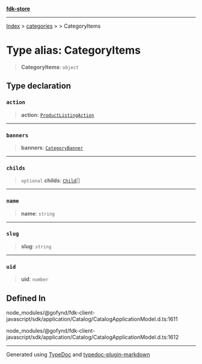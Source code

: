 [**fdk-store**](../../../README.md)
***

[Index](../../../API.md) > [categories](../../README.md) > [<internal>](../README.md) > CategoryItems

# Type alias: CategoryItems

> **CategoryItems**: `object`

## Type declaration

### `action`

> **action**: [`ProductListingAction`](../../../brands/internal_/type-aliases/type-alias.ProductListingAction.md)

***

### `banners`

> **banners**: [`CategoryBanner`](type-alias.CategoryBanner.md)

***

### `childs`

> `optional` **childs**: [`Child`](type-alias.Child.md)[]

***

### `name`

> **name**: `string`

***

### `slug`

> **slug**: `string`

***

### `uid`

> **uid**: `number`

## Defined In

node\_modules/@gofynd/fdk-client-javascript/sdk/application/Catalog/CatalogApplicationModel.d.ts:1611

node\_modules/@gofynd/fdk-client-javascript/sdk/application/Catalog/CatalogApplicationModel.d.ts:1612

***
Generated using [TypeDoc](https://typedoc.org/) and [typedoc-plugin-markdown](https://www.npmjs.com/package/typedoc-plugin-markdown)
